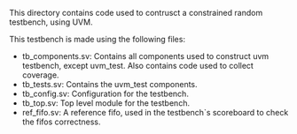 This directory contains code used to contrusct a constrained random testbench, using UVM.

This testbench is made using the following files:
	
* tb_components.sv: Contains all components used to construct uvm testbench, except uvm_test. Also contains code used to collect coverage.
* tb_tests.sv: Contains the uvm_test components.
* tb_config.sv: Configuration for the testbench.
* tb_top.sv: Top level module for the testbench.
* ref_fifo.sv: A reference fifo, used in the testbench`s scoreboard to check the fifos correctness.
